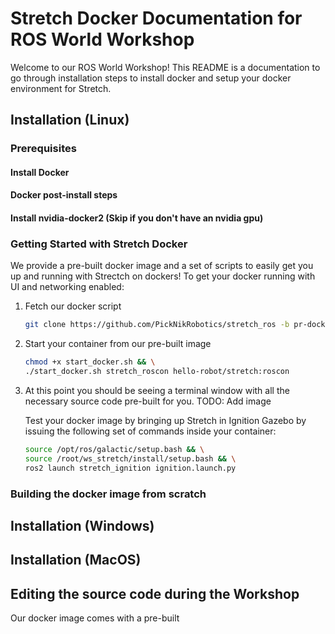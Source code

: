 # Stretch Docker Documentation for ROS World Workshop

Welcome to our ROS World Workshop! This README is a documentation to go through installation steps to install docker and setup your docker environment for Stretch.

## Installation (Linux)

### Prerequisites

#### Install Docker

#### Docker post-install steps

#### Install nvidia-docker2 (Skip if you don't have an nvidia gpu)

### Getting Started with Stretch Docker

We provide a pre-built docker image and a set of scripts to easily get you up and running with Strectch on dockers! To get your docker running with UI and networking enabled:

1) Fetch our docker script

    ```bash
    git clone https://github.com/PickNikRobotics/stretch_ros -b pr-docker 
    ```

2) Start your container from our pre-built image

    ```bash
    chmod +x start_docker.sh && \
    ./start_docker.sh stretch_roscon hello-robot/stretch:roscon
    ```

3) At this point you should be seeing a terminal window with all the necessary source code pre-built for you. 
TODO: Add image

    Test your docker image by bringing up Stretch in Ignition Gazebo by issuing the following set of commands inside your container:
    ```bash
    source /opt/ros/galactic/setup.bash && \
    source /root/ws_stretch/install/setup.bash && \
    ros2 launch stretch_ignition ignition.launch.py
    ```

### Building the docker image from scratch

## Installation (Windows)

## Installation (MacOS)

## Editing the source code during the Workshop

Our docker image comes with a pre-built 